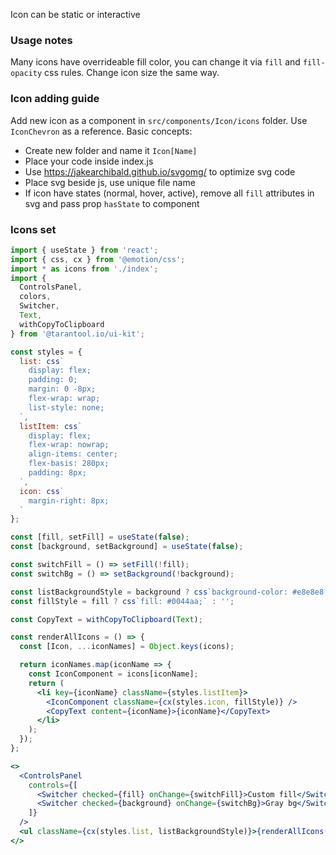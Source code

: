 Icon can be static or interactive

### Usage notes

Many icons have overrideable fill color, you can change it via `fill` and `fill-opacity` css rules.
Change icon size the same way.

### Icon adding guide

Add new icon as a component in `src/components/Icon/icons` folder.
Use `IconChevron` as a reference. Basic concepts:

* Create new folder and name it `Icon[Name]`
* Place your code inside index.js
* Use https://jakearchibald.github.io/svgomg/ to optimize svg code
* Place svg beside js, use unique file name
* If icon have states (normal, hover, active), remove all `fill` attributes in svg and pass prop `hasState` to component

### Icons set

```jsx noeditor
import { useState } from 'react';
import { css, cx } from '@emotion/css';
import * as icons from './index';
import {
  ControlsPanel,
  colors,
  Switcher,
  Text,
  withCopyToClipboard
} from '@tarantool.io/ui-kit';

const styles = {
  list: css`
    display: flex;
    padding: 0;
    margin: 0 -8px;
    flex-wrap: wrap;
    list-style: none;
  `,
  listItem: css`
    display: flex;
    flex-wrap: nowrap;
    align-items: center;
    flex-basis: 280px;
    padding: 8px;
  `,
  icon: css`
    margin-right: 8px;
  `
};

const [fill, setFill] = useState(false);
const [background, setBackground] = useState(false);

const switchFill = () => setFill(!fill);
const switchBg = () => setBackground(!background);

const listBackgroundStyle = background ? css`background-color: #e8e8e8;` : '';
const fillStyle = fill ? css`fill: #0044aa;` : '';

const CopyText = withCopyToClipboard(Text);

const renderAllIcons = () => {
  const [Icon, ...iconNames] = Object.keys(icons);

  return iconNames.map(iconName => {
    const IconComponent = icons[iconName];
    return (
      <li key={iconName} className={styles.listItem}>
        <IconComponent className={cx(styles.icon, fillStyle)} />
        <CopyText content={iconName}>{iconName}</CopyText>
      </li>
    );
  });
};

<>
  <ControlsPanel
    controls={[
      <Switcher checked={fill} onChange={switchFill}>Custom fill</Switcher>,
      <Switcher checked={background} onChange={switchBg}>Gray bg</Switcher>
    ]}
  />
  <ul className={cx(styles.list, listBackgroundStyle)}>{renderAllIcons()}</ul>
</>
```
